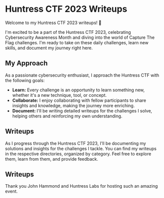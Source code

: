 # Huntress CTF 2023 Writeups

Welcome to my Huntress CTF 2023 writeups! 🎉

I'm excited to be a part of the Huntress CTF 2023, celebrating Cybersecurity Awareness Month and diving into the world of Capture The Flag challenges. I'm ready to take on these daily challenges, learn new skills, and document my journey right here.

## My Approach

As a passionate cybersecurity enthusiast, I approach the Huntress CTF with the following goals:

- **Learn:** Every challenge is an opportunity to learn something new, whether it's a new technique, tool, or concept.
- **Collaborate:** I enjoy collaborating with fellow participants to share insights and knowledge, making the journey more enriching.
- **Document:** I'll be writing detailed writeups for the challenges I solve, helping others and reinforcing my own understanding.

## Writeups

As I progress through the Huntress CTF 2023, I'll be documenting my solutions and insights for the challenges I tackle. You can find my writeups in the respective directories, organized by category. Feel free to explore them, learn from them, and provide feedback.

## Writeups

Thank you John Hammond and Huntress Labs for hosting such an amazing event.
